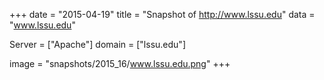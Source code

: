 
+++
date = "2015-04-19"
title = "Snapshot of http://www.lssu.edu"
data = "www.lssu.edu"

Server = ["Apache"]
domain = ["lssu.edu"]

  image = "snapshots/2015_16/www.lssu.edu.png"
+++
#
